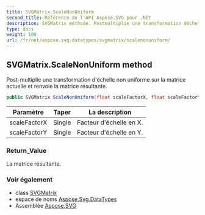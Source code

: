 ```yaml
---
title: SVGMatrix.ScaleNonUniform
second_title: Référence de l'API Aspose.SVG pour .NET
description: SVGMatrix méthode. Postmultiplie une transformation déchelle non uniforme sur la matrice actuelle et renvoie la matrice résultante.
type: docs
weight: 100
url: /fr/net/aspose.svg.datatypes/svgmatrix/scalenonuniform/
---
```

## SVGMatrix.ScaleNonUniform method

Post-multiplie une transformation d'échelle non uniforme sur la matrice actuelle et renvoie la matrice résultante.

```csharp
public SVGMatrix ScaleNonUniform(float scaleFactorX, float scaleFactorY)
```

| Paramètre | Taper | La description |
| --- | --- | --- |
| scaleFactorX | Single | Facteur d'échelle en X. |
| scaleFactorY | Single | Facteur d'échelle en Y. |

### Return_Value

La matrice résultante.

### Voir également

* class [SVGMatrix](../)
* espace de noms [Aspose.Svg.DataTypes](../../svgmatrix/)
* Assemblée [Aspose.SVG](../../../)


